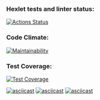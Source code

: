### Hexlet tests and linter status:

[![Actions Status](https://github.com/FTSx0/frontend-project-46/actions/workflows/hexlet-check.yml/badge.svg)](https://github.com/FTSx0/frontend-project-46/actions)

### Code Climate:

[![Maintainability](https://api.codeclimate.com/v1/badges/68b5ca739eef12fa4a2f/maintainability)](https://codeclimate.com/github/FTSx0/frontend-project-46/maintainability)

### Test Coverage:

[![Test Coverage](https://api.codeclimate.com/v1/badges/68b5ca739eef12fa4a2f/test_coverage)](https://codeclimate.com/github/FTSx0/frontend-project-46/test_coverage)

[![asciicast](https://asciinema.org/a/617275.svg)](https://asciinema.org/a/617275)
[![asciicast](https://asciinema.org/a/623515.svg)](https://asciinema.org/a/623515)
[![asciicast](https://asciinema.org/a/624259.svg)](https://asciinema.org/a/624259)

